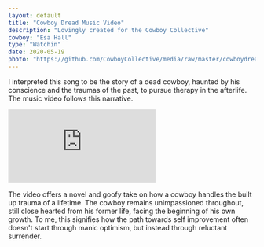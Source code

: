 ```yaml
---
layout: default
title: "Cowboy Dread Music Video"
description: "Lovingly created for the Cowboy Collective"
cowboy: "Esa Hall"
type: "Watchin"
date: 2020-05-19
photo: "https://github.com/CowboyCollective/media/raw/master/cowboydread.png"
---
```

I interpreted this song to be the story of a dead cowboy, haunted by his conscience and the traumas of the past, to pursue therapy in the afterlife. The music video follows this narrative.

<iframe id="youtube" src="https://www.youtube.com/embed/4daJGMAVxkY" frameborder="0" allow="accelerometer; autoplay; encrypted-media; gyroscope; picture-in-picture" allowfullscreen></iframe>

The video offers a novel and goofy take on how a cowboy handles the built up trauma of a lifetime. The cowboy remains unimpassioned throughout, still close hearted from his former life, facing the beginning of his own growth. To me, this signifies how the path towards self improvement often doesn't start through manic optimism, but instead through reluctant surrender.
